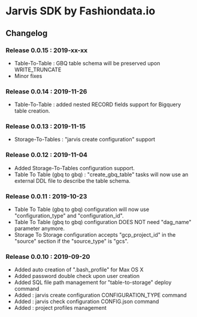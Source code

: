 # Jarvis SDK by Fashiondata.io

## Changelog

### Release 0.0.15 : 2019-xx-xx

* Table-To-Table : GBQ table schema will be preserved upon WRITE_TRUNCATE
* Minor fixes


### Release 0.0.14 : 2019-11-26

* Table-To-Table : added nested RECORD fields support for Bigquery table creation.


### Release 0.0.13 : 2019-11-15

* Storage-To-Tables : "jarvis create configuration" support


### Release 0.0.12 : 2019-11-04

* Added Storage-To-Tables configuration support.
* Table To Table (gbq to gbq) : "create_gbq_table" tasks will now use an external DDL file to describe the table schema.


### Release 0.0.11 : 2019-10-23

* Table To Table (gbq to gbq) configuration will now use "configuration_type" and "configuration_id".
* Table To Table (gbq to gbq) configuration DOES NOT need "dag_name" parameter anymore.
* Storage To Storage configuration accepts "gcp_project_id" in the "source" section if the "source_type" is "gcs".


### Release 0.0.10 : 2019-09-20

* Added auto creation of ".bash_profile" for Max OS X
* Added password double check upon user creation
* Added SQL file path management for "table-to-storage" deploy command
* Added : jarvis create configuration CONFIGURATION_TYPE command
* Added : jarvis check configuration CONFIG.json command
* Added : project profiles management

